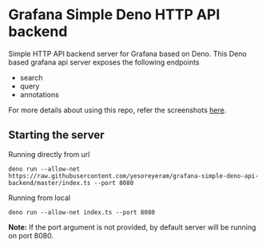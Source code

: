 # Grafana Simple Deno HTTP API backend

Simple HTTP API backend server for Grafana based on Deno. This Deno based grafana api server exposes the following endpoints

* search
* query
* annotations

For more details about using this repo, refer the screenshots [here](https://github.com/yesoreyeram/grafana-simple-deno-api-backend/issues/1).

## Starting the server

Running directly from url
```
deno run --allow-net https://raw.githubusercontent.com/yesoreyeram/grafana-simple-deno-api-backend/master/index.ts --port 8080
```

Running from local
```
deno run --allow-net index.ts --port 8080
```

**Note:** If the port argument is not provided, by default server will be running on port 8080.
